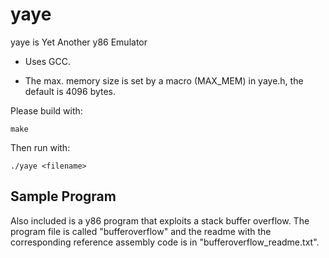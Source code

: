 # yaye
yaye is Yet Another y86 Emulator

 * Uses GCC.

 * The max. memory size is set by a macro (MAX_MEM) in yaye.h, the default is 4096 bytes.

Please build with:

`make`

Then run with:

`./yaye <filename>`

## Sample Program
Also included is a y86 program that exploits a stack buffer overflow. The program file is called "bufferoverflow" and the readme with the corresponding reference assembly code is in "bufferoverflow_readme.txt".
